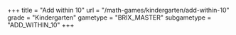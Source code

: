 +++
title = "Add within 10"
url = "/math-games/kindergarten/add-within-10"
grade = "Kindergarten"
gametype = "BRIX_MASTER"
subgametype = "ADD_WITHIN_10"
+++